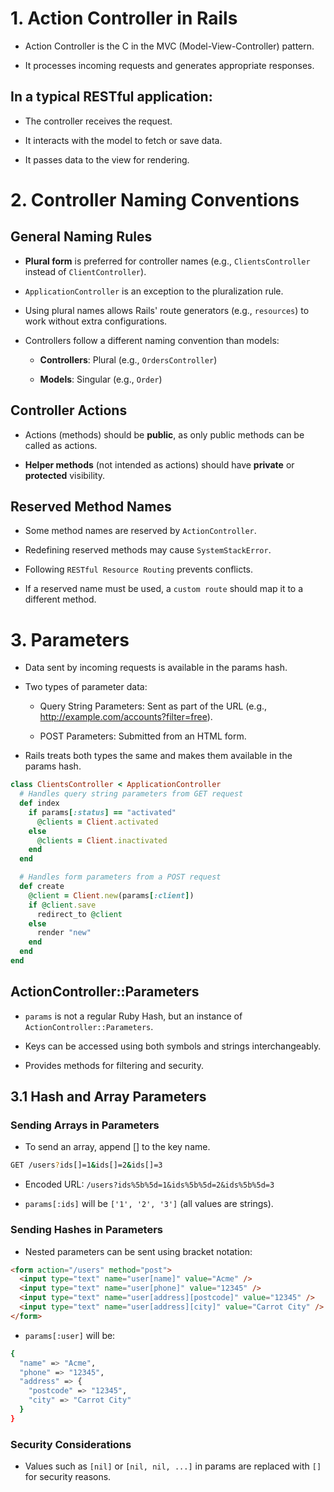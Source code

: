 # 1. Action Controller in Rails

- Action Controller is the C in the MVC (Model-View-Controller) pattern.

- It processes incoming requests and generates appropriate responses.

## In a typical RESTful application:

- The controller receives the request.

- It interacts with the model to fetch or save data.

- It passes data to the view for rendering.

# 2. Controller Naming Conventions

## General Naming Rules

- **Plural form** is preferred for controller names (e.g., `ClientsController` instead of `ClientController`).

- `ApplicationController` is an exception to the pluralization rule.

- Using plural names allows Rails' route generators (e.g., `resources`) to work without extra configurations.

- Controllers follow a different naming convention than models:

  - **Controllers**: Plural (e.g., `OrdersController`)

  - **Models**: Singular (e.g., `Order`)

## Controller Actions

- Actions (methods) should be **public**, as only public methods can be called as actions.

- **Helper methods** (not intended as actions) should have **private** or **protected** visibility.

## Reserved Method Names

- Some method names are reserved by `ActionController`.

- Redefining reserved methods may cause `SystemStackError`.

- Following `RESTful Resource Routing` prevents conflicts.

- If a reserved name must be used, a `custom route` should map it to a different method.

# 3. Parameters 

- Data sent by incoming requests is available in the params hash.

- Two types of parameter data:

  - Query String Parameters: Sent as part of the URL (e.g., http://example.com/accounts?filter=free).

  - POST Parameters: Submitted from an HTML form.

- Rails treats both types the same and makes them available in the params hash.

```ruby
class ClientsController < ApplicationController
  # Handles query string parameters from GET request
  def index
    if params[:status] == "activated"
      @clients = Client.activated
    else
      @clients = Client.inactivated
    end
  end

  # Handles form parameters from a POST request
  def create
    @client = Client.new(params[:client])
    if @client.save
      redirect_to @client
    else
      render "new"
    end
  end
end
```

## ActionController::Parameters

- `params` is not a regular Ruby Hash, but an instance of `ActionController::Parameters`.

- Keys can be accessed using both symbols and strings interchangeably.

- Provides methods for filtering and security.

## 3.1 Hash and Array Parameters

### Sending Arrays in Parameters

- To send an array, append [] to the key name.

```bash
GET /users?ids[]=1&ids[]=2&ids[]=3
```

- Encoded URL: `/users?ids%5b%5d=1&ids%5b%5d=2&ids%5b%5d=3`

- `params[:ids]` will be `['1', '2', '3']` (all values are strings).

### Sending Hashes in Parameters

- Nested parameters can be sent using bracket notation:

```html
<form action="/users" method="post">
  <input type="text" name="user[name]" value="Acme" />
  <input type="text" name="user[phone]" value="12345" />
  <input type="text" name="user[address][postcode]" value="12345" />
  <input type="text" name="user[address][city]" value="Carrot City" />
</form>
```

- `params[:user]` will be:

```bash
{
  "name" => "Acme",
  "phone" => "12345",
  "address" => {
    "postcode" => "12345",
    "city" => "Carrot City"
  }
}
```

### Security Considerations

- Values such as `[nil]` or `[nil, nil, ...]` in params are replaced with `[]` for security reasons.



